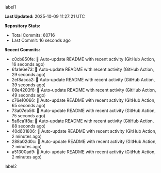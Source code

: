 
label1 
<!-- ACTIVITY_START -->
**Last Updated:** 2025-10-09 11:27:21 UTC

**Repository Stats:**
- Total Commits: 60716
- Last Commit: 16 seconds ago

**Recent Commits:**
- c0cb850fe: 🤖 Auto-update README with recent activity (GitHub Action, 16 seconds ago)
- 6fa1e6e73: 🤖 Auto-update README with recent activity (GitHub Action, 29 seconds ago)
- 2ef8acca2: 🤖 Auto-update README with recent activity (GitHub Action, 39 seconds ago)
- 09e4203f6: 🤖 Auto-update README with recent activity (GitHub Action, 49 seconds ago)
- c76e10066: 🤖 Auto-update README with recent activity (GitHub Action, 65 seconds ago)
- 73a07eb56: 🤖 Auto-update README with recent activity (GitHub Action, 75 seconds ago)
- 5a6ca1f8a: 🤖 Auto-update README with recent activity (GitHub Action, 88 seconds ago)
- 40d601806: 🤖 Auto-update README with recent activity (GitHub Action, 2 minutes ago)
- 288a02d0c: 🤖 Auto-update README with recent activity (GitHub Action, 2 minutes ago)
- a51300ad9: 🤖 Auto-update README with recent activity (GitHub Action, 2 minutes ago)
<!-- ACTIVITY_END -->

label2
